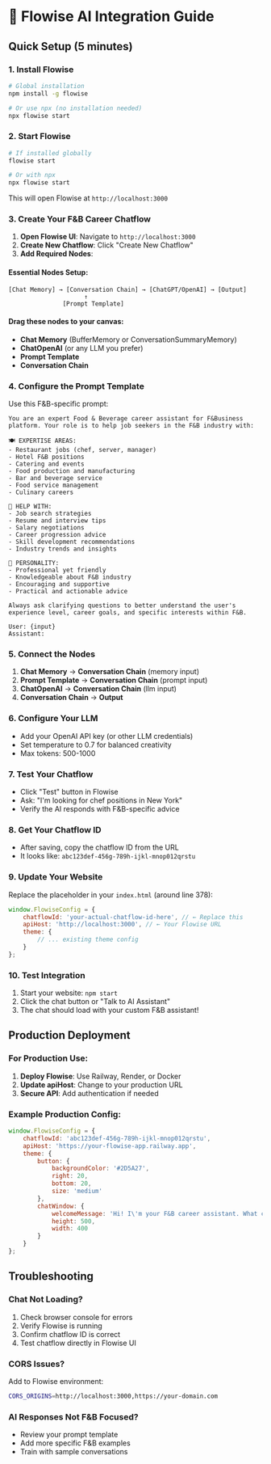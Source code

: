 # 🤖 Flowise AI Integration Guide

## Quick Setup (5 minutes)

### 1. Install Flowise
```bash
# Global installation
npm install -g flowise

# Or use npx (no installation needed)
npx flowise start
```

### 2. Start Flowise
```bash
# If installed globally
flowise start

# Or with npx
npx flowise start
```

This will open Flowise at `http://localhost:3000`

### 3. Create Your F&B Career Chatflow

1. **Open Flowise UI**: Navigate to `http://localhost:3000`
2. **Create New Chatflow**: Click "Create New Chatflow"
3. **Add Required Nodes**:

#### Essential Nodes Setup:
```
[Chat Memory] → [Conversation Chain] → [ChatGPT/OpenAI] → [Output]
                     ↑
               [Prompt Template]
```

#### Drag these nodes to your canvas:
- **Chat Memory** (BufferMemory or ConversationSummaryMemory)
- **ChatOpenAI** (or any LLM you prefer)
- **Prompt Template** 
- **Conversation Chain**

### 4. Configure the Prompt Template

Use this F&B-specific prompt:

```
You are an expert Food & Beverage career assistant for F&Business platform. Your role is to help job seekers in the F&B industry with:

🍽️ EXPERTISE AREAS:
- Restaurant jobs (chef, server, manager)
- Hotel F&B positions 
- Catering and events
- Food production and manufacturing
- Bar and beverage service
- Food service management
- Culinary careers

💼 HELP WITH:
- Job search strategies
- Resume and interview tips
- Salary negotiations
- Career progression advice
- Skill development recommendations
- Industry trends and insights

🎯 PERSONALITY:
- Professional yet friendly
- Knowledgeable about F&B industry
- Encouraging and supportive
- Practical and actionable advice

Always ask clarifying questions to better understand the user's experience level, career goals, and specific interests within F&B.

User: {input}
Assistant:
```

### 5. Connect the Nodes
1. **Chat Memory** → **Conversation Chain** (memory input)
2. **Prompt Template** → **Conversation Chain** (prompt input)  
3. **ChatOpenAI** → **Conversation Chain** (llm input)
4. **Conversation Chain** → **Output**

### 6. Configure Your LLM
- Add your OpenAI API key (or other LLM credentials)
- Set temperature to 0.7 for balanced creativity
- Max tokens: 500-1000

### 7. Test Your Chatflow
- Click "Test" button in Flowise
- Ask: "I'm looking for chef positions in New York"
- Verify the AI responds with F&B-specific advice

### 8. Get Your Chatflow ID
- After saving, copy the chatflow ID from the URL
- It looks like: `abc123def-456g-789h-ijkl-mnop012qrstu`

### 9. Update Your Website
Replace the placeholder in your `index.html` (around line 378):

```javascript
window.FlowiseConfig = {
    chatflowId: 'your-actual-chatflow-id-here', // ← Replace this
    apiHost: 'http://localhost:3000', // ← Your Flowise URL
    theme: {
        // ... existing theme config
    }
};
```

### 10. Test Integration
1. Start your website: `npm start`
2. Click the chat button or "Talk to AI Assistant"
3. The chat should load with your custom F&B assistant!

## Production Deployment

### For Production Use:
1. **Deploy Flowise**: Use Railway, Render, or Docker
2. **Update apiHost**: Change to your production URL
3. **Secure API**: Add authentication if needed

### Example Production Config:
```javascript
window.FlowiseConfig = {
    chatflowId: 'abc123def-456g-789h-ijkl-mnop012qrstu',
    apiHost: 'https://your-flowise-app.railway.app',
    theme: {
        button: {
            backgroundColor: '#2D5A27',
            right: 20,
            bottom: 20,
            size: 'medium'
        },
        chatWindow: {
            welcomeMessage: 'Hi! I\'m your F&B career assistant. What can I help you with today?',
            height: 500,
            width: 400
        }
    }
};
```

## Troubleshooting

### Chat Not Loading?
1. Check browser console for errors
2. Verify Flowise is running
3. Confirm chatflow ID is correct
4. Test chatflow directly in Flowise UI

### CORS Issues?
Add to Flowise environment:
```bash
CORS_ORIGINS=http://localhost:3000,https://your-domain.com
```

### AI Responses Not F&B Focused?
- Review your prompt template
- Add more specific F&B examples
- Train with sample conversations
